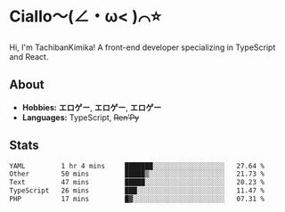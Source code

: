 # Ciallo～(∠・ω< )⌒⭐️

Hi, I'm TachibanKimika! A front-end developer specializing in TypeScript and React.

## About
- **Hobbies:** **エロゲー**, **エロゲー**, **エロゲー**
- **Languages:** TypeScript, ~~Ren’Py~~

## Stats
<!--START_SECTION:waka-->

```txt
YAML         1 hr 4 mins     ███████░░░░░░░░░░░░░░░░░░   27.64 %
Other        50 mins         █████▒░░░░░░░░░░░░░░░░░░░   21.73 %
Text         47 mins         █████░░░░░░░░░░░░░░░░░░░░   20.23 %
TypeScript   26 mins         ███░░░░░░░░░░░░░░░░░░░░░░   11.47 %
PHP          17 mins         █▓░░░░░░░░░░░░░░░░░░░░░░░   07.31 %
```

<!--END_SECTION:waka-->

<!-- ![Metrics](https://metrics.lecoq.io/TachibanaKimika?template=classic&base.activity=0&base.community=0&base.repositories=0&languages=1&isocalendar=1&isocalendar.duration=half-year&languages.limit=8&languages.sections=most-used&languages.colors=github&languages.threshold=0%25&languages.indepth=false&languages.recent.load=300&languages.recent.days=14&config.timezone=Asia%2FShanghai)
 -->
